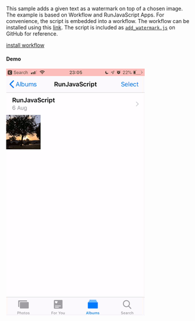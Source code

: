 This sample adds a given text as a watermark on top of a chosen image. The example is based on Workflow and RunJavaScript Apps. For convenience, the script is embedded into a workflow. The workflow can be installed using this [link][1]. The script is included as [`add_watermark.js`](add_watermark.js) on GitHub for reference.

[install workflow][1]

[1]: https://www.icloud.com/shortcuts/beae98b2379e4c089f50acdf60e2173a

#### Demo
![Watermark Demo](watermark_anim.gif)
